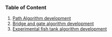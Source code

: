 ### Table of Content

1. [Path Algorithm development](1.Path_Algorithm_development.md)
2. [Bridge and gate algorithm development](2.Bridge_and_gate_algorithm_development.md)
3. [Experimental fish tank algorithm development](3.Experimental_fish_tank_algorithm_development.md)
